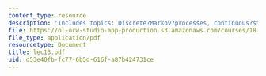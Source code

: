 ```yaml
---
content_type: resource
description: 'Includes topics: Discrete?Markov?processes, continuous?stochastic?processes.'
file: https://ol-ocw-studio-app-production.s3.amazonaws.com/courses/18-366-random-walks-and-diffusion-fall-2006/d53e40fbfc776b5d616fa87b424731ce_lec13.pdf
file_type: application/pdf
resourcetype: Document
title: lec13.pdf
uid: d53e40fb-fc77-6b5d-616f-a87b424731ce
---
```

